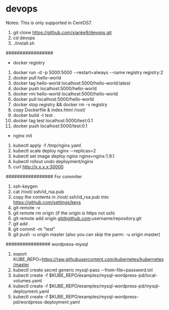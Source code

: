# devops

Notes: This is only supported in CentOS7.

1. git clone https://github.com/xianke9/devops.git
2. cd devops
3. ./install.sh


#################
- docker registry
1. docker run -d -p 5000:5000 --restart=always --name registry registry:2
2. docker pull hello-world
3. docker tag hello-world localhost:5000/hello-world:latest
4. docker push localhost:5000/hello-world
5. docker rmi hello-world localhost:5000/hello-world
6. docker pull localhost:5000/hello-world
7. docker stop registry && docker rm -v registry
8. copy Dockerfile & index.html /root/
9. docker build -t test .
10. docker tag test localhost:5000/test:0.1
11. docker push localhost:5000/test:0.1

- nginx init
1. kubectl apply -f /tmp/nginx.yaml
2. kubectl scale deploy nginx --replicas=2
3. kubectl set image deploy nginx nginx=nginx:1.9.1
4. kubectl rollout undo deployment/nginx
5. curl http://x.x.x.x:30000


#################
For commiter
1. ssh-keygen
2. cat /root/.ssh/id_rsa.pub
3. copy the contents in /root/.ssh/id_rsa.pub into https://github.com/settings/keys
4. git remote -v
5. git remote rm origin (if the origin is https not ssh)
6. git remote add origin git@github.com:username/repository.git
7. git add .
8. git commit -m "test"
9. git push -u origin master (also you can skip the parm: -u origin master)


################
wordpress-mysql
1. export KUBE_REPO=https://raw.githubusercontent.com/kubernetes/kubernetes/master
2. kubectl create secret generic mysql-pass --from-file=password.txt
3. kubectl create -f $KUBE_REPO/examples/mysql-wordpress-pd/local-volumes.yaml
4. kubectl create -f $KUBE_REPO/examples/mysql-wordpress-pd/mysql-deployment.yaml
5. kubectl create -f $KUBE_REPO/examples/mysql-wordpress-pd/wordpress-deployment.yaml
